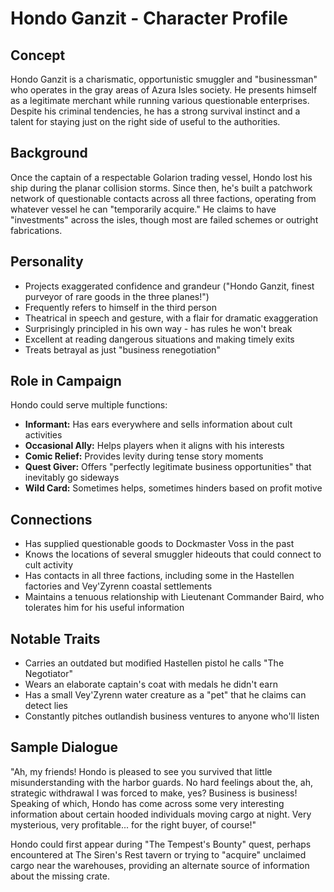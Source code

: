 # Hondo Ganzit - Character Profile

## Concept

Hondo Ganzit is a charismatic, opportunistic smuggler and "businessman" who operates in the gray areas of Azura Isles society. He presents himself as a legitimate merchant while running various questionable enterprises. Despite his criminal tendencies, he has a strong survival instinct and a talent for staying just on the right side of useful to the authorities.

## Background

Once the captain of a respectable Golarion trading vessel, Hondo lost his ship during the planar collision storms. Since then, he's built a patchwork network of questionable contacts across all three factions, operating from whatever vessel he can "temporarily acquire." He claims to have "investments" across the isles, though most are failed schemes or outright fabrications.

## Personality

- Projects exaggerated confidence and grandeur ("Hondo Ganzit, finest purveyor of rare goods in the three planes!")
- Frequently refers to himself in the third person
- Theatrical in speech and gesture, with a flair for dramatic exaggeration
- Surprisingly principled in his own way - has rules he won't break
- Excellent at reading dangerous situations and making timely exits
- Treats betrayal as just "business renegotiation"

## Role in Campaign

Hondo could serve multiple functions:

- **Informant:** Has ears everywhere and sells information about cult activities
- **Occasional Ally:** Helps players when it aligns with his interests
- **Comic Relief:** Provides levity during tense story moments
- **Quest Giver:** Offers "perfectly legitimate business opportunities" that inevitably go sideways
- **Wild Card:** Sometimes helps, sometimes hinders based on profit motive

## Connections

- Has supplied questionable goods to Dockmaster Voss in the past
- Knows the locations of several smuggler hideouts that could connect to cult activity
- Has contacts in all three factions, including some in the Hastellen factories and Vey'Zyrenn coastal settlements
- Maintains a tenuous relationship with Lieutenant Commander Baird, who tolerates him for his useful information

## Notable Traits

- Carries an outdated but modified Hastellen pistol he calls "The Negotiator"
- Wears an elaborate captain's coat with medals he didn't earn
- Has a small Vey'Zyrenn water creature as a "pet" that he claims can detect lies
- Constantly pitches outlandish business ventures to anyone who'll listen

## Sample Dialogue

"Ah, my friends! Hondo is pleased to see you survived that little misunderstanding with the harbor guards. No hard feelings about the, ah, strategic withdrawal I was forced to make, yes? Business is business! Speaking of which, Hondo has come across some very interesting information about certain hooded individuals moving cargo at night. Very mysterious, very profitable... for the right buyer, of course!"

Hondo could first appear during "The Tempest's Bounty" quest, perhaps encountered at The Siren's Rest tavern or trying to "acquire" unclaimed cargo near the warehouses, providing an alternate source of information about the missing crate.